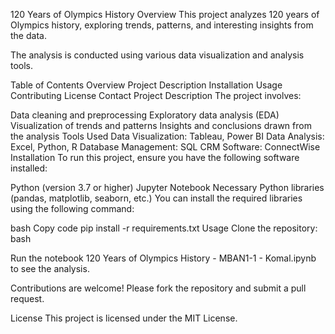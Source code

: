 120 Years of Olympics History
Overview
This project analyzes 120 years of Olympics history, exploring trends, patterns, and interesting insights from the data. 

The analysis is conducted using various data visualization and analysis tools.

Table of Contents
Overview
Project Description
Installation
Usage
Contributing
License
Contact
Project Description
The project involves:

Data cleaning and preprocessing
Exploratory data analysis (EDA)
Visualization of trends and patterns
Insights and conclusions drawn from the analysis
Tools Used
Data Visualization: Tableau, Power BI
Data Analysis: Excel, Python, R
Database Management: SQL
CRM Software: ConnectWise
Installation
To run this project, ensure you have the following software installed:

Python (version 3.7 or higher)
Jupyter Notebook
Necessary Python libraries (pandas, matplotlib, seaborn, etc.)
You can install the required libraries using the following command:

bash
Copy code
pip install -r requirements.txt
Usage
Clone the repository:
bash



Run the notebook 120 Years of Olympics History - MBAN1-1 - Komal.ipynb to see the analysis.

Contributions are welcome! Please fork the repository and submit a pull request.

License
This project is licensed under the MIT License.
